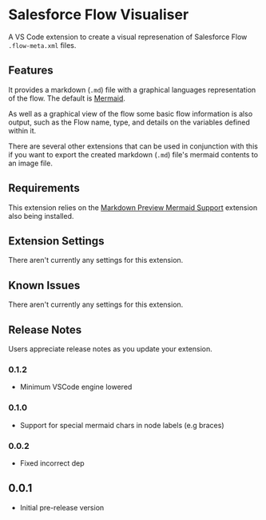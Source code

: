 # Salesforce Flow Visualiser

A VS Code extension to create a visual represenation of Salesforce Flow `.flow-meta.xml` files.

## Features

It provides a markdown (`.md`) file with a graphical languages representation of the flow. The default is [Mermaid](https://mermaid.js.org/).

As well as a graphical view of the flow some basic flow information is also output, such as the Flow name, type, and details on the variables defined within it.

There are several other extensions that can be used in conjunction with this if you want to export the created markdown (`.md`) file's mermaid contents to an image file.

## Requirements

This extension relies on the [Markdown Preview Mermaid Support](https://marketplace.visualstudio.com/items?itemName=bierner.markdown-mermaid) extension also being installed.

## Extension Settings

There aren't currently any settings for this extension.

## Known Issues

There aren't currently any settings for this extension.

## Release Notes

Users appreciate release notes as you update your extension.


### 0.1.2

- Minimum VSCode engine lowered


### 0.1.0

- Support for special mermaid chars in node labels (e.g braces)

### 0.0.2

- Fixed incorrect dep

## 0.0.1

* Initial pre-release version
